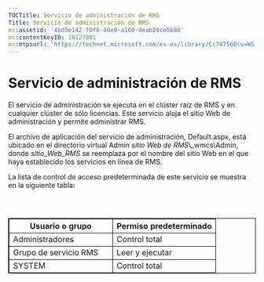 ```yaml
---
TOCTitle: Servicio de administración de RMS
Title: Servicio de administración de RMS
ms:assetid: '4bd3e142-f0f6-40e9-a160-deab28ce5b88'
ms:contentKeyID: 18127801
ms:mtpsurl: 'https://technet.microsoft.com/es-es/library/Cc747560(v=WS.10)'
---
```


Servicio de administración de RMS
=================================

El servicio de administración se ejecuta en el clúster raíz de RMS y en cualquier clúster de sólo licencias. Este servicio aloja el sitio Web de administración y permite administrar RMS.

El archivo de aplicación del servicio de administración, Default.aspx, está ubicado en el directorio virtual Admin *sitio Web de RMS*\\\_wmcs\\Admin, donde *sitio\_Web\_RMS* se reemplaza por el nombre del sitio Web en el que haya establecido los servicios en línea de RMS.

La lista de control de acceso predeterminada de este servicio se muestra en la siguiente tabla:

###  

 
<table style="border:1px solid black;">
<colgroup>
<col width="50%" />
<col width="50%" />
</colgroup>
<thead>
<tr class="header">
<th style="border:1px solid black;" >Usuario o grupo</th>
<th style="border:1px solid black;" >Permiso predeterminado</th>
</tr>
</thead>
<tbody>
<tr class="odd">
<td style="border:1px solid black;">Administradores</td>
<td style="border:1px solid black;">Control total</td>
</tr>
<tr class="even">
<td style="border:1px solid black;">Grupo de servicio RMS</td>
<td style="border:1px solid black;">Leer y ejecutar</td>
</tr>
<tr class="odd">
<td style="border:1px solid black;">SYSTEM</td>
<td style="border:1px solid black;">Control total</td>
</tr>
</tbody>
</table>
